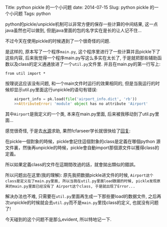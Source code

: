 Title: python pickle 的一个小问题
date: 2014-07-15
Slug: python pickle 的一个小问题
Tags: python

python的pickle/unpickle机制可以非常方便的保存一些计算的中间结果, 这一点java虽然也可以做到, 但是java里面的包的名字实在是长的让人记不住...

不过今天在使用pickle的时候遇到了一个很奇怪的问题. 

是这样的, 原本写了一个程序``main.py``, 这个程序里进行了一些计算并且pickle下了这些内容, 后来我觉得一个程序main.py写这么多实在太长了, 于是就把那些辅助函数以及class的定义通通放进了一个``util.py``文件里. 并且在main.py的第一行写上: 

``from util import *``

按理说这应该没有问题, 和一个main文件时运行的效果相同的, 但是当我运行的时候却显示util.py里面这行unpickle的语句有错误:

```python
	airport_info = pk.load(file('airport_info.dict', 'rb')) 
	>>AttributeError: 'module' object has no attribute 'Airport'
```

其中``Airport``是我定义的一个类, 本来在main.py里面, 后来被我移动到了util.py里面...

感觉很奇怪, 于是去[水源](https://bbs.sjtu.edu.cn/frame2.html)求助, 果然fcfarseer学长就很快给了[回复](https://bbs.sjtu.edu.cn/bbscon,board,Script,file,M.1405431916.A.html):

>
在pickle一個對象的時候，pickle會記住這個對象的class是定義在哪個python
源文件裏，然後再unpickle的時候，pickle會自動import那個源文件以獲得class的定義。
>
所以如果定義class的文件在這期間改過的話，就會拋出類似的錯誤。


所以问题出在这里(我的理解): 原先我把数据pickle进文件的时候, ``Airport这个class是定义在了main.py里面, 所以当我在util.py里面load数据的时候, pickle发现原来的main.py里面已经没有了 Airport这个class, 于是就出现了Error...``

解决办法也不难, 只需要在``util.py``里面再生成一下那些要load的数据文件, 之后再次unpickle的时候就会去``util.py``而不是``main.py``里找class的定义, 也就没有问题了!

今天碰到的这个问题不是那么evident, 所以特地记一下.



